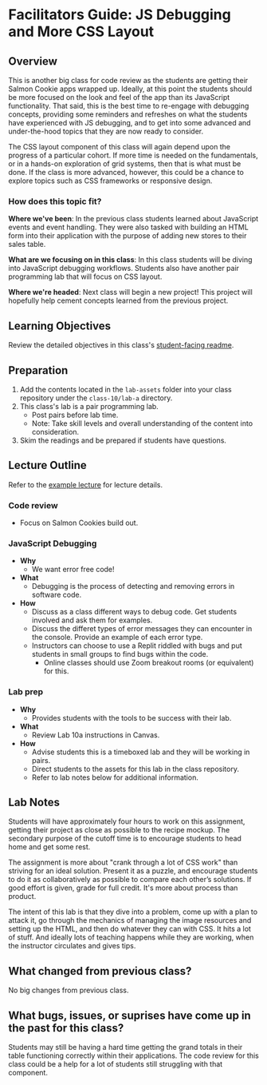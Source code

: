 # Facilitators Guide: JS Debugging and More CSS Layout

## Overview

This is another big class for code review as the students are getting their Salmon Cookie apps wrapped up. Ideally, at this point the students should be more focused on the look and feel of the app than its JavaScript functionality. That said, this is the best time to re-engage with debugging concepts, providing some reminders and refreshes on what the students have experienced with JS debugging, and to get into some advanced and under-the-hood topics that they are now ready to consider.

The CSS layout component of this class will again depend upon the progress of a particular cohort. If more time is needed on the fundamentals, or in a hands-on exploration of grid systems, then that is what must be done. If the class is more advanced, however, this could be a chance to explore topics such as CSS frameworks or responsive design.

### How does this topic fit?

**Where we've been**:
In the previous class students learned about JavaScript events and event handling. They were also tasked with building an HTML form into their application with the purpose of adding new stores to their sales table.

**What are we focusing on in this class**:
In this class students will be diving into JavaScript debugging workflows. Students also have another pair programming lab that will focus on CSS layout.

**Where we're headed**:
Next class will begin a new project! This project will hopefully help cement concepts learned from the previous project.

## Learning Objectives

Review the detailed objectives in this class's [student-facing readme](../README.md).

## Preparation

1. Add the contents located in the `lab-assets` folder into your class repository under the `class-10/lab-a` directory.
1. This class's lab is a pair programming lab. 
   - Post pairs before lab time. 
   - Note: Take skill levels and overall understanding of the content into consideration.
3. Skim the readings and be prepared if students have questions.

## Lecture Outline
<!-- NOTE TO INSTRUCTOR: If you make any changes to the lecture, make matching changes into LECTURE.md -->

Refer to the [example lecture](LECTURE.md) for lecture details.

### Code review
  
- Focus on Salmon Cookies build out.

### JavaScript Debugging

- **Why**
  - We want error free code!
- **What**
  - Debugging is the process of detecting and removing errors in software code.
- **How**
  - Discuss as a class different ways to debug code. Get students involved and ask them for examples.
  - Discuss the differet types of error messages they can encounter in the console. Provide an example of each error type.
  - Instructors can choose to use a Replit riddled with bugs and put students in small groups to find bugs within the code.
    - Online classes should use Zoom breakout rooms (or equivalent) for this.

### Lab prep

- **Why**
  - Provides students with the tools to be success with their lab.
- **What**
  - Review Lab 10a instructions in Canvas.
- **How**
  - Advise students this is a timeboxed lab and they will be working in pairs.
  - Direct students to the assets for this lab in the class repository.
  - Refer to lab notes below for additional information.

## Lab Notes

Students will have approximately four hours to work on this assignment, getting their project as close as possible to the recipe mockup. The secondary purpose of the cutoff time is to encourage students to head home and get some rest.

The assignment is more about "crank through a lot of CSS work" than striving for an ideal solution. Present it as a puzzle, and encourage students to do it as collaboratively as possible to compare each other’s solutions. If good effort is given, grade for full credit. It's more about process than product.

The intent of this lab is that they dive into a problem, come up with a plan to attack it, go through the mechanics of managing the image resources and setting up the HTML, and then do whatever they can with CSS. It hits a lot of stuff. And ideally lots of teaching happens while they are working, when the instructor circulates and gives tips.

## What changed from previous class?

No big changes from previous class.

## What bugs, issues, or suprises have come up in the past for this class?

Students may still be having a hard time getting the grand totals in their table functioning correctly within their applications. The code review for this class could be a help for a lot of students still struggling with that component.
